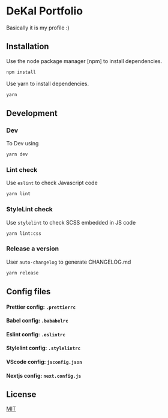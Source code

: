 # DeKal Portfolio

Basically it is my profile :)

## Installation

Use the node package manager [npm] to install dependencies.

```bash
npm install
```
Use yarn to install dependencies.
```bash
yarn
```


## Development
### Dev
To Dev using
```bash
yarn dev
```
### Lint check
Use `eslint` to check Javascript code
```bash
yarn lint
```
### StyleLint check
Use `stylelint` to check SCSS embedded in JS code
```bash
yarn lint:css
```
### Release a version
User `auto-changelog` to generate CHANGELOG.md
```bash
yarn release
```

## Config files
#### Prettier config: `.prettierrc`
#### Babel config: `.bababelrc`
#### Eslint config: `.eslintrc`
#### Stylelint config: `.stylelintrc`
#### VScode config: `jsconfig.json`
#### Nextjs config: `next.config.js`

## License
[MIT](https://choosealicense.com/licenses/mit/)